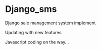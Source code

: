# Django_sms
 
Django sale management system implement

Updating with new features

Javascript coding on the way...